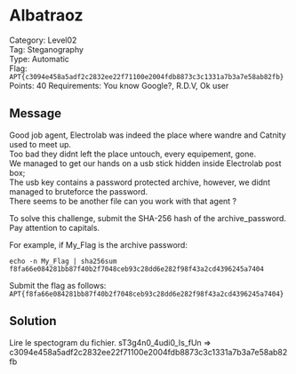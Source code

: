 # Albatraoz

Category: Level02  
Tag: Steganography  
Type: Automatic  
Flag: `APT{c3094e458a5adf2c2832ee22f71100e2004fdb8873c3c1331a7b3a7e58ab82fb}`  
Points: 40
Requirements: You know Google?, R.D.V, Ok user

## Message

Good job agent, Electrolab was indeed the place where wandre and Catnity used to meet up.  
Too bad they didnt left the place untouch, every equipement, gone.  
We managed to get our hands on a usb stick hidden inside Electrolab post box;  
The usb key contains a password protected archive, however, we didnt managed to bruteforce the password.  
There seems to be another file can you work with that agent ?

To solve this challenge, submit the SHA-256 hash of the archive_password. Pay attention to capitals.

For example, if My_Flag is the archive password:
```
echo -n My_Flag | sha256sum
f8fa66e084281bb87f40b2f7048ceb93c28dd6e282f98f43a2cd4396245a7404
```

Submit the flag as follows:  
`APT{f8fa66e084281bb87f40b2f7048ceb93c28dd6e282f98f43a2cd4396245a7404}`

## Solution

Lire le spectogram du fichier.
sT3g4n0_4udi0_Is_fUn => c3094e458a5adf2c2832ee22f71100e2004fdb8873c3c1331a7b3a7e58ab82fb
